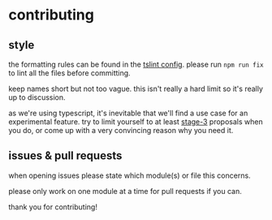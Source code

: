 # contributing

## style

the formatting rules can be found in the [tslint config]. please run `npm run
fix` to lint all the files before committing.

keep names short but not too vague. this isn't really a hard limit so it's
really up to discussion.

as we're using typescript, it's inevitable that we'll find a use case for an
experimental feature. try to limit yourself to at least [stage-3] proposals when
you do, or come up with a very convincing reason why you need it.

## issues & pull requests

when opening issues please state which module(s) or file this concerns.

please only work on one module at a time for pull requests if you can.

thank you for contributing!

[tslint config]: ./tslint.json
[stage-3]: https://github.com/tc39/proposals#stage-3
